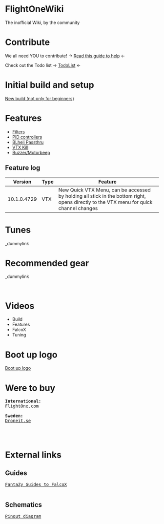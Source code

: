 # FlightOneWiki
The inofficial Wiki, by the community</br>

# Contribute
We all need YOU to contribute! -> <a href='/Contribute/Contribute.md'>Read this guide to help</a> <-

Check out the Todo list -> [TodoList](https://github.com/fl1wiki-mrteel/FlightOneWiki/blob/main/Contribute/Todolist.md) <-

# Initial build and setup

[New build (not only for beginners)](https://github.com/fl1wiki-mrteel/FlightOneWiki/tree/main/InitialSetup)

# Features

- [Filters](https://github.com/fl1wiki-mrteel/FlightOneWiki/tree/main/Features/Filters)
- [PID controllers](https://github.com/fl1wiki-mrteel/FlightOneWiki/tree/main/Features/PIDControllers)
- [BLheli Passthru](https://github.com/fl1wiki-mrteel/FlightOneWiki/tree/main/Features/BLHeli)
- [VTX Kill](https://github.com/fl1wiki-mrteel/FlightOneWiki/tree/main/Features/VTX)
- [Buzzer/Motorbeep](https://github.com/fl1wiki-mrteel/FlightOneWiki/tree/main/Features/Buzzer)

## Feature log

Version | Type | Feature
------------ | ------------- | -------------
10.1.0.4729 | VTX | New Quick VTX Menu, can be accessed by holding all stick in the bottom right, opens directly to the VTX menu for quick channel changes

# Tunes
_dummylink

# Recommended gear
_dummylink

</br>

# Videos
- Build
- Features
- FalcoX
- Tuning

# Boot up logo
<a href='https://github.com/fl1wiki-mrteel/FlightOneWiki/tree/main/Flightcontrollers/Lightning%20H7/Splash%20Screen'>Boot up logo</a>

# Were to buy
<pre>
<b>International:</b>
<a href='https://shop.flightone.com/'>FlightOne.com</a>

<b>Sweden:</b>
<a href='https://droneit.se/sv/elektronik/flight-controller/flightone/flightone-lightning-h7-500mhz-flight-controller.html'>Droneit.se</a>



</pre>

# External links
## Guides
<pre>
<a href='https://fantazy.fr/falcox/'>FantaZy Guides to FalcoX</a>

</pre>
## Schematics
<pre>
<a href='https://flightone.com/pinouts.html'>Pinout diagram</a>
</pre>


